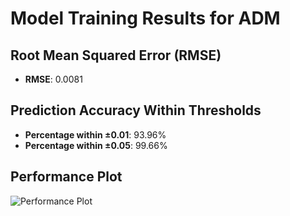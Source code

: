 # Model Training Results for ADM

## Root Mean Squared Error (RMSE)
- **RMSE**: 0.0081

## Prediction Accuracy Within Thresholds
- **Percentage within ±0.01**: 93.96%
- **Percentage within ±0.05**: 99.66%

## Performance Plot
![Performance Plot](../imgs/ADM.png)

